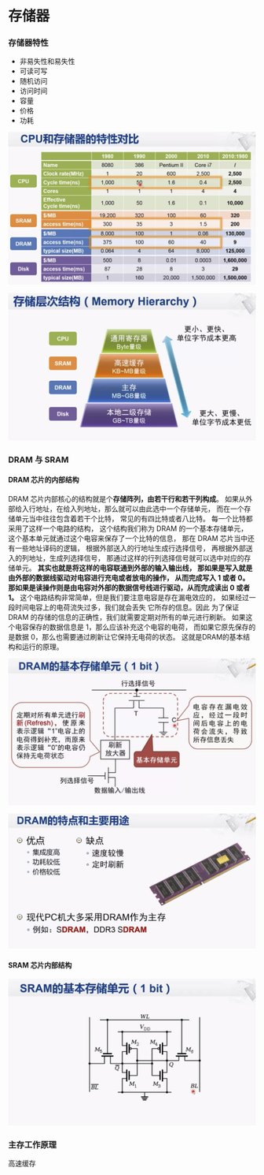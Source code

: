 # 存储器

### 存储器特性

* 非易失性和易失性
* 可读可写
* 随机访问
* 访问时间
* 容量
* 价格
* 功耗

![CPU&#x548C;&#x5B58;&#x50A8;&#x5668;&#x7684;&#x7279;&#x6027;&#x5BF9;&#x6BD4;](../../.gitbook/assets/image%20%28112%29.png)

![&#x5B58;&#x50A8;&#x5C42;&#x6B21;&#x7ED3;&#x6784;](../../.gitbook/assets/image%20%28107%29.png)

### DRAM 与 SRAM

#### DRAM 芯片的内部结构

DRAM 芯片内部核心的结构就是个**存储阵列，由若干行和若干列构成**。 如果从外部给入行地址，在给入列地址，那么就可以由此选中一个存储单元， 而在一个存储单元当中往往包含着若干个比特， 常见的有四比特或者八比特。 每一个比特都采用了这样一个电路的结构， 这个结构我们称为 DRAM 的一个基本存储单元， 这个基本单元就通过这个电容来保存了一个比特的信息， 那在 DRAM 芯片当中还有一些地址译码的逻辑， 根据外部送入的行地址生成行选择信号， 再根据外部送入的列地址，生成列选择信号， 那通过这样的行列选择信号就可以选中对应的存储单元。 **其实也就是将这样的电容联通到外部的输入输出线， 那如果是写入就是由外部的数据线驱动对电容进行充电或者放电的操作， 从而完成写入 1 或者 0。 那如果是读操作则是由电容对外部的数据信号线进行驱动，从而完成读出 0 或者 1。** 这个电路结构非常简单，但是我们要注意电容是存在漏电效应的， 如果经过一段时间电容上的电荷流失过多，我们就会丢失 它所存的信息。因此 为了保证 DRAM 的存储的信息的正确性，我们就需要定期对所有的单元进行刷新。 如果这个电容保存的数据信息是 1，那么应该补充这个电容的电荷， 而如果它原先保存的是数据 0，那么也需要通过刷新让它保持无电荷的状态。 这就是DRAM的基本结构和运行的原理。

![DRAM &#x7684;&#x57FA;&#x672C;&#x5B58;&#x50A8;&#x5355;&#x5143;](../../.gitbook/assets/image%20%2898%29.png)



![](../../.gitbook/assets/image%20%28103%29.png)



#### SRAM 芯片内部结构

![](../../.gitbook/assets/image%20%2899%29.png)



### 主存工作原理



高速缓存





